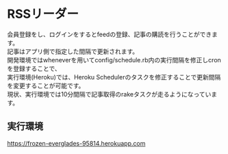 RSSリーダー
============
会員登録をし、ログインをするとfeedの登録、記事の購読を行うことができます。  
記事はアプリ側で指定した間隔で更新されます。  
開発環境ではwheneverを用いてconfig/schedule.rb内の実行間隔を修正しcronを登録することで、  
実行環境(Heroku)では、Heroku Schedulerのタスクを修正することで更新間隔を変更することが可能です。  
現状、実行環境では10分間隔で記事取得のrakeタスクが走るようになっています。  

実行環境
-------------
https://frozen-everglades-95814.herokuapp.com

